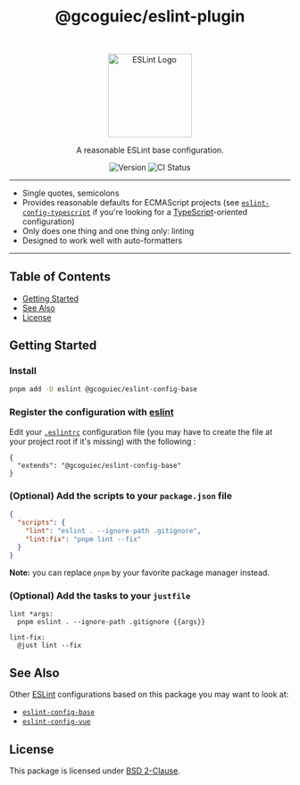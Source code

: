 <h1 align="center">@gcoguiec/eslint-plugin</h1>
<br>
<p align="center">
  <img src="https://d33wubrfki0l68.cloudfront.net/204482ca413433c80cd14fe369e2181dd97a2a40/092e2/assets/img/logo.svg" width="150" alt="ESLint Logo"/>
</p>
<p align="center">
  A reasonable ESLint base configuration.
</p>
<p align="center">
  <img src="https://img.shields.io/github/package-json/v/gcoguiec/@eslint-config-base?label=npm&style=flat-square" alt="Version"/>
  <img src="https://img.shields.io/github/actions/workflow/status/gcoguiec/eslint-config/ci?branch=main&label=ci&style=flat-square" alt="CI Status"/>
</p>

<hr>

- Single quotes, semicolons
- Provides reasonable defaults for ECMAScript projects (see [`eslint-config-typescript`](https://github.com/gcoguiec/eslint-config/tree/main/packages/eslint-config-typescript) if you're looking for a [TypeScript](https://www.typescriptlang.org/)-oriented configuration)
- Only does one thing and one thing only: linting
- Designed to work well with auto-formatters

<hr>

## Table of Contents

- [Getting Started](#getting-started)
- [See Also](#see-also)
- [License](#license)

## Getting Started

### Install

```bash
pnpm add -D eslint @gcoguiec/eslint-config-base
```

### Register the configuration with [eslint](https://eslint.org/)

Edit your [`.eslintrc`](https://eslint.org/docs/latest/use/configure/configuration-files#configuration-file-formats) configuration file (you may have to create the file at your project root if it's missing) with the following :

```
{
  "extends": "@gcoguiec/eslint-config-base"
}
```

### (Optional) Add the scripts to your `package.json` file

```json
{
  "scripts": {
    "lint": "eslint . --ignore-path .gitignore",
    "lint:fix": "pnpm lint --fix"
  }
}
```

**Note:** you can replace `pnpm` by your favorite package manager instead.

### (Optional) Add the tasks to your `justfile`

```just
lint *args:
  pnpm eslint . --ignore-path .gitignore {{args}}

lint-fix:
  @just lint --fix
```

## See Also

Other [ESLint](https://eslint.org/) configurations based on this package you may want to look at:

- [`eslint-config-base`](https://github.com/gcoguiec/eslint-config/tree/main/packages/eslint-config-base)
- [`eslint-config-vue`](https://github.com/gcoguiec/eslint-config/tree/main/packages/eslint-config-vue)

## License

This package is licensed under [BSD 2-Clause](https://spdx.org/licenses/BSD-2-Clause.html).
